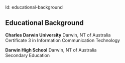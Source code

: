 Id: educational-background

## Educational Background

**Charles Darwin University** Darwin, NT of Australia  
Certificate 3 in Information Communication Technology

**Darwin High School** Darwin, NT of Australia  
Secondary Education
